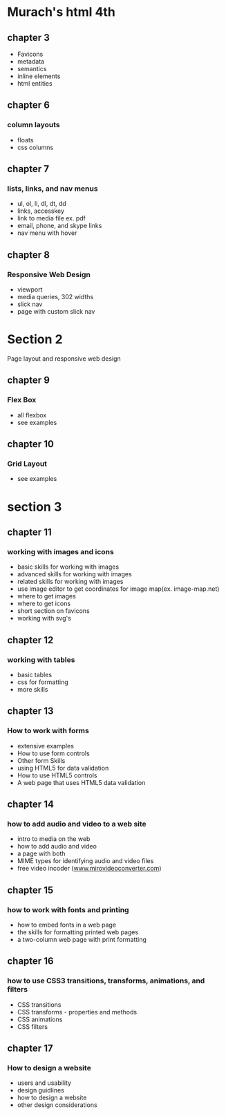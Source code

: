 # Murach's html 4th

## chapter 3

- Favicons
- metadata
- semantics
- inline elements
- html entities

## chapter 6

### column layouts

- floats
- css columns

## chapter 7

### lists, links, and nav menus

- ul, ol, li, dl, dt, dd
- links, accesskey
- link to media file ex. pdf
- email, phone, and skype links
- nav menu with hover

## chapter 8

### Responsive Web Design

- viewport
- media queries, 302 widths
- slick nav
- page with custom slick nav

# Section 2

Page layout and responsive web design

## chapter 9

### Flex Box

- all flexbox
- see examples

## chapter 10

### Grid Layout

- see examples

# section 3

## chapter 11

### working with images and icons

- basic skills for working with images
- advanced skills for working with images
- related skills for working with images
- use image editor to get coordinates for image map(ex. image-map.net)
- where to get images
- where to get icons
- short section on favicons
- working with svg's

## chapter 12

### working with tables

- basic tables
- css for formatting
- more skills

## chapter 13

### How to work with forms

- extensive examples
- How to use form controls
- Other form Skills
- using HTML5 for data validation
- How to use HTML5 controls
- A web page that uses HTML5 data validation

## chapter 14

### how to add audio and video to a web site

- intro to media on the web
- how to add audio and video
- a page with both
- MIME types for identifying audio and video files
- free video incoder (www.mirovideoconverter.com)

## chapter 15 
### how to work with fonts and printing

- how to embed fonts in a web page 
- the skills for formatting printed web pages
- a two-column web page with print formatting


## chapter 16 
### how to use CSS3 transitions, transforms, animations, and filters
- CSS transitions
- CSS transforms - properties and methods 
- CSS animations
- CSS filters

## chapter 17
### How to design a website
- users and usability
- design guidlines
- how to design a website
- other design considerations